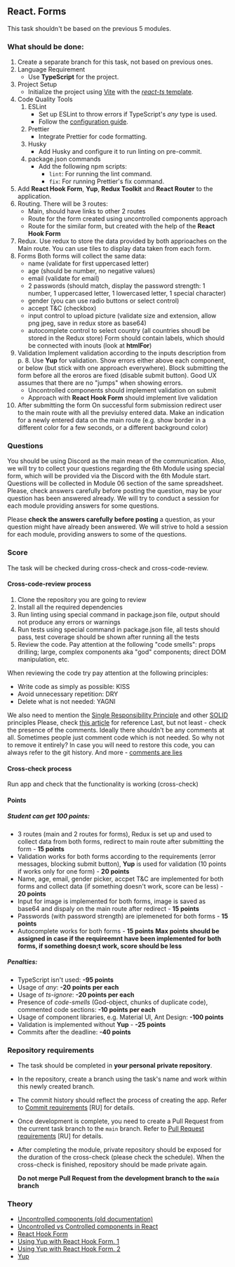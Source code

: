 ## React. Forms

This task shouldn't be based on the previous 5 modules.

### What should be done:

1. Create a separate branch for this task, not based on previous ones.
2. Language Requirement
   - Use **TypeScript** for the project.
3. Project Setup
   - Initialize the project using [Vite](https://vitejs.dev/guide/) with the [_react-ts_ template](https://vite.new/react-ts).
4. Code Quality Tools
   1. ESLint
      - Set up ESLint to throw errors if TypeScript's _any_ type is used.
      - Follow the [configuration guide](https://github.com/rolling-scopes-school/tasks/blob/master/react/modules/module01/configs.md).
   2. Prettier
      - Integrate Prettier for code formatting.
   3. Husky
      - Add Husky and configure it to run linting on pre-commit.
   4. package.json commands
      - Add the following npm scripts:
        - `lint`: For running the lint command.
        - `fix`: For running Prettier's fix command.
5. Add **React Hook Form**, **Yup**, **Redux Toolkit** and **React Router** to the application.
6. Routing. There will be 3 routes:
   - Main, should have links to other 2 routes
   - Route for the form created using uncontrolled components approach
   - Route for the similar form, but created with the help of the **React Hook Form**
7. Redux. Use redux to store the data provided by both apprioaches on the Main route. You can use tiles to display data taken from each form.
8. Forms
   Both forms will collect the same data:
   - name (validate for first uppercased letter)
   - age (should be number, no negative values)
   - email (validate for email)
   - 2 passwords (should match, display the password strength: 1 number, 1 uppercased letter, 1 lowercased letter, 1 special character)
   - gender (you can use radio buttons or select control)
   - accept T&C (checkbox)
   - input control to upload picture (validate size and extension, allow png jpeg, save in redux store as base64)
   - autocomplete control to select country (all countries shoudl be stored in the Redux store)
     Form should contain labels, which should be connected with inouts (look at **htmlFor**)
9. Validation
   Implement validation according to the inputs description from p. 8. Use **Yup** for validation. Show errors either above each component, or below (but stick with one approach everywhere). Block submitting the form before all the eroros are fixed (disable submit button). Good UX assumes that there are no "jumps" when showing errors.
   - Uncontrolled components should implement validation on submit
   - Approach with **React Hook Form** should implement live validation
10. After submitting the form
    On successful form submission redirect user to the main route with all the previulsy entered data. Make an indication for a newly entered data on the main route (e.g. show border in a different color for a few seconds, or a different background color)

### Questions

You should be using Discord as the main mean of the communication.
Also, we will try to collect your questions regarding the 6th Module using special form, which will be provided via the Discord with the 6th Module start. Questions will be collected in Module 06 section of the same spreadsheet. Please, check answers carefully before posting the question, may be your question has been answered already.
We will try to conduct a session for each module providing answers for some questions.

Please **check the answers carefully before posting** a question, as your question might have already been answered. We will strive to hold a session for each module, providing answers to some of the questions.

### Score

The task will be checked during cross-check and cross-code-review.

#### Cross-code-review process

1. Clone the repository you are going to review
2. Install all the required dependencies
3. Run linting using special command in package.json file, output should not produce any errors or warnings
4. Run tests using special command in package.json file, all tests should pass, test coverage should be shown after running all the tests
5. Review the code. Pay attention at the following "code smells": props drilling; large, complex components aka "god" components; direct DOM manipulation, etc.

When reviewing the code try pay attention at the following principles:

- Write code as simply as possible: KISS
- Avoid unnecessary repetition: DRY
- Delete what is not needed: YAGNI

We also need to mention the [Single Responsibility Principle](https://en.wikipedia.org/wiki/Single-responsibility_principle) and other [SOLID](https://en.wikipedia.org/wiki/SOLID) principles
Please, check [this article](https://dmitripavlutin.com/7-architectural-attributes-of-a-reliable-react-component/) for reference
Last, but not least - check the presence of the comments. Ideally there shouldn't be any comments at all. Sometimes people just comment code which is not needed. So why not to remove it entirely? In case you will need to restore this code, you can always refer to the git history. And more - [comments are lies](https://blog.devgenius.io/code-should-be-the-one-version-of-the-truth-dont-add-comments-b0bcd8631a9a)

#### Cross-check process

Run app and check that the functionality is working (cross-check)

#### Points

##### Student can get 100 points:

- 3 routes (main and 2 routes for forms), Redux is set up and used to collect data from both forms, redirect to main route after submitting the form - **15 points**
- Validation works for both forms according to the requirements (error messages, blocking submit button), **Yup** is used for validation (10 points if works only for one form) - **20 points**
- Name, age, email, gender picker, accpet T&C are implemented for both forms and collect data (if something doesn't work, score can be less) - **20 points**
- Input for image is implemented for both forms, image is saved as base64 and dispaly on the main route after redirect - **15 points**
- Passwords (with password strength) are iplemeneted for both forms - **15 points**
- Autocomplete works for both forms - **15 points**
  **Max points should be assigned in case if the requireemnt have been implemented for both forms, if something doesn;t work, score should be less**

##### Penalties:

- TypeScript isn't used: **-95 points**
- Usage of _any_: **-20 points per each**
- Usage of _ts-ignore_: **-20 points per each**
- Presence of _code-smells_ (God-object, chunks of duplicate code), commented code sections: **-10 points per each**
- Usage of component libraries, e.g. Material UI, Ant Design: **-100 points**
- Validation is implemented without **Yup** - **-25 points**
- Commits after the deadline: **-40 points**

### Repository requirements

- The task should be completed in **your personal private repository**.
- In the repository, create a branch using the task's name and work within this newly created branch.
- The commit history should reflect the process of creating the app. Refer to [Commit requirements](https://docs.rs.school/#/git-convention?id=%D0%A2%D1%80%D0%B5%D0%B1%D0%BE%D0%B2%D0%B0%D0%BD%D0%B8%D1%8F-%D0%BA-%D0%B8%D0%BC%D0%B5%D0%BD%D0%B0%D0%BC-%D0%BA%D0%BE%D0%BC%D0%BC%D0%B8%D1%82%D0%BE%D0%B2) [RU] for details.
- Once development is complete, you need to create a Pull Request from the current task branch to the `main` branch. Refer to [Pull Request requirements](https://docs.rs.school/#/pull-request-review-process?id=%D0%A2%D1%80%D0%B5%D0%B1%D0%BE%D0%B2%D0%B0%D0%BD%D0%B8%D1%8F-%D0%BA-pull-request-pr) [RU] for details.
- After completing the module, private repository should be exposed for the duration of the cross-check (please check the schedule). When the cross-check is finished, repository should be made private again.

  **Do not merge Pull Request from the development branch to the `main` branch**

### Theory

- [Uncontrolled components (old documentation)](https://legacy.reactjs.org/docs/uncontrolled-components.html)
- [Uncontrolled vs Controlled components in React](https://www.geeksforgeeks.org/controlled-vs-uncontrolled-components-in-reactjs/)
- [React Hook Form](https://www.react-hook-form.com/get-started/)
- [Using Yup with React Hook Form. 1](https://dev.to/franciscomendes10866/react-form-validation-with-react-hook-form-and-yup-4a98)
- [Using Yup with React Hook Form. 2](https://medium.com/@msgold/creating-a-react-form-using-react-hook-form-and-yup-in-typescript-640168c5ed57)
- [Yup](https://github.com/jquense/yup)